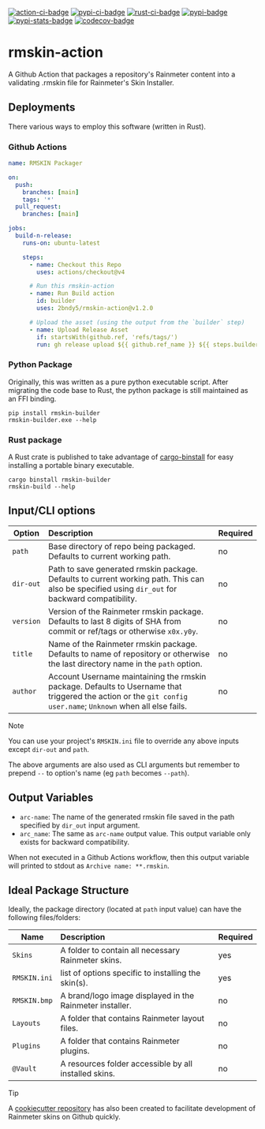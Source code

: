 
[![action-ci-badge]][action-ci-link]
[![pypi-ci-badge]][pypi-ci-link]
[![rust-ci-badge]][rust-ci-link]
[![pypi-badge]][pypi-link]
[![pypi-stats-badge]][pypi-stats-link]
[![codecov-badge]][codecov-link]

[pypi-ci-badge]: https://github.com/2bndy5/rmskin-action/actions/workflows/python.yml/badge.svg
[pypi-ci-link]: https://github.com/2bndy5/rmskin-action/actions/workflows/python.yml
[action-ci-badge]: https://github.com/2bndy5/rmskin-action/actions/workflows/self-test.yml/badge.svg
[action-ci-link]: https://github.com/2bndy5/rmskin-action/actions/workflows/self-test.yml
[rust-ci-badge]: https://github.com/2bndy5/rmskin-action/actions/workflows/rust.yml/badge.svg
[rust-ci-link]: https://github.com/2bndy5/rmskin-action/actions/workflows/rust.yml
[pypi-badge]: https://img.shields.io/pypi/v/rmskin-builder.svg
[pypi-link]: https://pypi.python.org/pypi/rmskin-builder
[pypi-stats-badge]: https://static.pepy.tech/personalized-badge/rmskin-builder?period=total&units=international_system&left_color=grey&right_color=blue&left_text=PyPi%20Downloads
[pypi-stats-link]: https://pepy.tech/project/rmskin-builder
[codecov-badge]: https://codecov.io/github/2bndy5/rmskin-action/graph/badge.svg?token=825YGO53XJ
[codecov-link]: https://codecov.io/github/2bndy5/rmskin-action

# rmskin-action

A Github Action that packages a repository's Rainmeter content into a validating
.rmskin file for Rainmeter's Skin Installer.

## Deployments

There various ways to employ this software (written in Rust).

### Github Actions

```yaml
name: RMSKIN Packager

on:
  push:
    branches: [main]
    tags: '*'
  pull_request:
    branches: [main]

jobs:
  build-n-release:
    runs-on: ubuntu-latest

    steps:
      - name: Checkout this Repo
        uses: actions/checkout@v4

      # Run this rmskin-action
      - name: Run Build action
        id: builder
        uses: 2bndy5/rmskin-action@v1.2.0

      # Upload the asset (using the output from the `builder` step)
      - name: Upload Release Asset
        if: startsWith(github.ref, 'refs/tags/')
        run: gh release upload ${{ github.ref_name }} ${{ steps.builder.outputs.arc_name }}
```

### Python Package

Originally, this was written as a pure python executable script.
After migrating the code base to Rust,
the python package is still maintained as an FFI binding.

```shell
pip install rmskin-builder
rmskin-builder.exe --help
```

### Rust package

[cargo-binstall]: https://github.com/cargo-bins/cargo-binstall

A Rust crate is published to take advantage of [cargo-binstall] for easy installing a portable binary executable.

```shell
cargo binstall rmskin-builder
rmskin-build --help
```

## Input/CLI options

| Option | Description | Required |
|--------|:------------|:---------|
| `path` | Base directory of repo being packaged. Defaults to current working path. | no |
| `dir-out` | Path to save generated rmskin package. Defaults to current working path. This can also be specified using `dir_out` for backward compatibility. | no |
| `version` | Version of the Rainmeter rmskin package. Defaults to last 8 digits of SHA from commit or ref/tags or otherwise `x0x.y0y`. | no |
| `title` | Name of the Rainmeter rmskin package. Defaults to name of repository or otherwise the last directory name in the `path` option. | no |
| `author` | Account Username maintaining the rmskin package. Defaults to Username that triggered the action or the `git config user.name`; `Unknown` when all else fails. | no |

> [!NOTE]
> You can use your project's `RMSKIN.ini` file to override any above inputs except `dir-out` and `path`.

The above arguments are also used as CLI arguments
but remember to prepend `--` to option's name (eg `path` becomes `--path`).

## Output Variables

- `arc-name`: The name of the generated rmskin file saved in the
  path specified by `dir_out` input argument.
- `arc_name`: The same as `arc-name` output value.
  This output variable only exists for backward compatibility.

When not executed in a Github Actions workflow, then this output variable will printed to
stdout as `Archive name: **.rmskin`.

## Ideal Package Structure

Ideally, the package directory (located at `path` input value) can have the following files/folders:

| Name | Description | Required |
|------|:------------|----------|
| `Skins`       | A folder to contain all necessary Rainmeter skins. | yes |
| `RMSKIN.ini`  | list of options specific to installing the skin(s). | yes |
| `RMSKIN.bmp`  | A brand/logo image displayed in the Rainmeter installer. | no |
| `Layouts`     | A folder that contains Rainmeter layout files. | no |
| `Plugins`     | A folder that contains Rainmeter plugins. | no |
| `@Vault`      | A resources folder accessible by all installed skins. | no |

> [!TIP]
> A [cookiecutter repository](https://github.com/2bndy5/Rainmeter-Cookiecutter)
> has also been created to facilitate development of Rainmeter skins on Github quickly.
